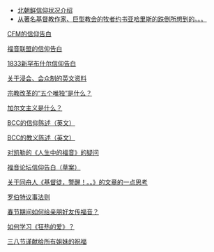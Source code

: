 - [北朝鲜信仰状况介绍](/node/27610)
- [从著名基督教作家、巨型教会的牧者约书亚哈里斯的跌倒所想到的。。。](/node/27602)

<a href="/node/27558">CFM的信仰告白</a>

<a href="/node/27502">福音联盟的信仰告白</a>

<a href="/node/27501">1833新罕布什尔信仰告白</a>

<a href="/node/27497">关于浸会、会众制的英文资料</a>

<a href="https://mp.weixin.qq.com/s?__biz=MzAxMTE2MjIwMw==&amp;mid=2650131527&amp;idx=3&amp;sn=f09062f83b6dfd436e90a3150118eacf&amp;chksm=83442b73b433a265c84af3e16405415ac30d3d22c94bb1e321d5169322f08d5ab6385c3f54b8&amp;mpshare=1&amp;scene=1&amp;srcid=05292r98jCnSjeqapvSEt5bN#rd " target="_blank">宗教改革的“五个唯独”是什么？<span class="glyphicon glyphicon-new-window"></span></a>

<a href="http://www.cclw.net/book/jdjydl/" target="_blank">加尔文主义是什么？<span class="glyphicon glyphicon-new-window"></span></a>

<a href="/node/12943">BCC的信仰陈述（英文）</a>

<a href="/node/12942">BCC的教义陈述（英文）</a>

<a href="/node/12922">对凯勒的《人生中的福音》的疑问</a>

<a href="/node/12919">福音论坛信仰告白（草案）</a>

<a href="/node/12907">关于同舟人《基督徒，警醒！。。》的文章的一点思考</a>

<a href="/node/12830">罗伯特议事法则</a>

<a href="/node/12751">春节期间如何给亲朋好友传福音？</a>

<a href="/node/12667">如何学习《狂热的爱》？</a>

<a href="/node/12655">三八节谨献给所有姐妹的祝福</a>